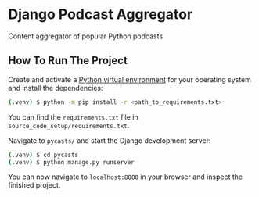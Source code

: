 # Django Podcast Aggregator
Content aggregator of popular Python podcasts

## How To Run The Project

Create and activate a [Python virtual environment](https://realpython.com/python-virtual-environments-a-primer/) for your operating system and install the dependencies:

```bash
(.venv) $ python -m pip install -r <path_to_requirements.txt>
```

You can find the `requirements.txt` file in `source_code_setup/requirements.txt`.

Navigate to `pycasts/` and start the Django development server:

```bash
(.venv) $ cd pycasts
(.venv) $ python manage.py runserver
```

You can now navigate to `localhost:8000` in your browser and inspect the finished project.

